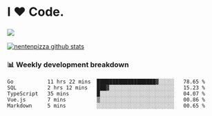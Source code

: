 # I ❤️ Code.

### ![](http://img.shields.io/badge/Go-language-blue?style=for-the-badge&logo=appveyor)
[![nentenpizza github stats](https://github-readme-stats.vercel.app/api?username=nentenpizza&count_private=true)](https://github.com/anuraghazra/github-readme-stats)

### 📊 Weekly development breakdown

<!--START_SECTION:waka-->
```text
Go           11 hrs 22 mins  ███████████████████▓░░░░░   78.65 % 
SQL          2 hrs 12 mins   ███▓░░░░░░░░░░░░░░░░░░░░░   15.23 % 
TypeScript   35 mins         █░░░░░░░░░░░░░░░░░░░░░░░░   04.07 % 
Vue.js       7 mins          ▒░░░░░░░░░░░░░░░░░░░░░░░░   00.86 % 
Markdown     5 mins          ░░░░░░░░░░░░░░░░░░░░░░░░░   00.65 % 
```
<!--END_SECTION:waka-->

